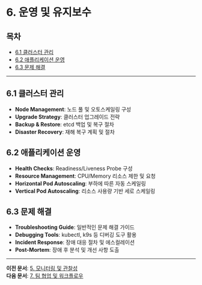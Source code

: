 # 6. 운영 및 유지보수

## 목차
- [6.1 클러스터 관리](#61-클러스터-관리)
- [6.2 애플리케이션 운영](#62-애플리케이션-운영)
- [6.3 문제 해결](#63-문제-해결)

---

## 6.1 클러스터 관리
- **Node Management**: 노드 풀 및 오토스케일링 구성
- **Upgrade Strategy**: 클러스터 업그레이드 전략
- **Backup & Restore**: etcd 백업 및 복구 절차
- **Disaster Recovery**: 재해 복구 계획 및 절차

## 6.2 애플리케이션 운영
- **Health Checks**: Readiness/Liveness Probe 구성
- **Resource Management**: CPU/Memory 리소스 제한 및 요청
- **Horizontal Pod Autoscaling**: 부하에 따른 자동 스케일링
- **Vertical Pod Autoscaling**: 리소스 사용량 기반 세로 스케일링

## 6.3 문제 해결
- **Troubleshooting Guide**: 일반적인 문제 해결 가이드
- **Debugging Tools**: kubectl, k9s 등 디버깅 도구 활용
- **Incident Response**: 장애 대응 절차 및 에스컬레이션
- **Post-Mortem**: 장애 후 분석 및 개선 사항 도출

---

**이전 문서**: [5. 모니터링 및 관찰성](./05-monitoring-observability.md)  
**다음 문서**: [7. 팀 협업 및 워크플로우](./07-team-collaboration.md) 